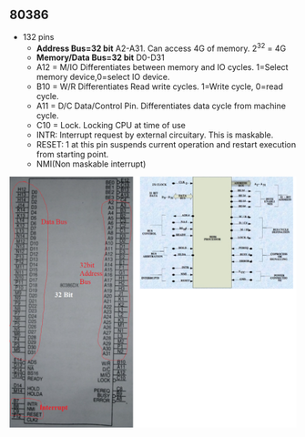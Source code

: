 ## 80386
- 132 pins
  - **Address Bus=32 bit** A2-A31. Can access 4G of memory. 2<sup>32</sup> = 4G
  - **Memory/Data Bus=32 bit** D0-D31
  - A12 = M/IO Differentiates between memory and IO cycles. 1=Select memory device,0=select IO device.
  - B10 = W/R Differentiates Read write cycles. 1=Write cycle, 0=read cycle.
  - A11 = D/C Data/Control Pin. Differentiates data cycle from machine cycle.
  - C10 = Lock. Locking CPU at time of use
  - INTR: Interrupt request by external circuitary. This is maskable.
  - RESET: 1 at this pin suspends current operation and restart execution from starting point.
  - NMI(Non maskable interrupt)

<img src=80386.png width=700 />
